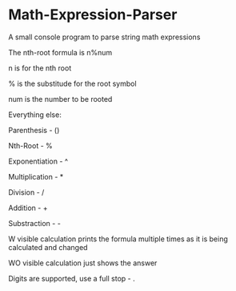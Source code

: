 # Math-Expression-Parser
A small console program to parse string math expressions

The nth-root formula is n%num

n is for the nth root

% is the substitude for the root symbol

num is the number to be rooted



Everything else:


Parenthesis - ()

Nth-Root - %

Exponentiation - ^

Multiplication - *

Division - /

Addition - +

Substraction - -



W visible calculation prints the formula multiple times as it is being calculated and changed

WO visible calculation just shows the answer

Digits are supported, use a full stop - .
